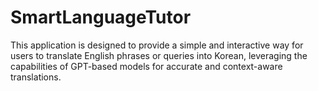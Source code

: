 # SmartLanguageTutor
This application is designed to provide a simple and interactive way for users to translate English phrases or queries into Korean, leveraging the capabilities of GPT-based models for accurate and context-aware translations.
